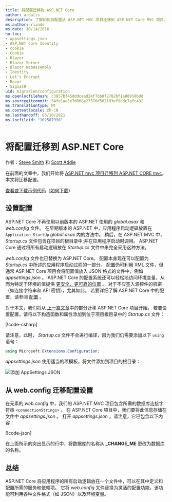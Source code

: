 ```yaml
---
title: 将配置迁移到 ASP.NET Core
author: ardalis
description: 了解如何将配置从 ASP.NET MVC 项目迁移到 ASP.NET Core MVC 项目。
ms.author: riande
ms.date: 10/14/2016
no-loc:
- appsettings.json
- ASP.NET Core Identity
- cookie
- Cookie
- Blazor
- Blazor Server
- Blazor WebAssembly
- Identity
- Let's Encrypt
- Razor
- SignalR
uid: migration/configuration
ms.openlocfilehash: c3957bf45dddcead24f7bb0f2702bf1a08950bdd
ms.sourcegitcommit: 54fe1ae5e7d068e27376d562183ef9ddc7afc432
ms.translationtype: MT
ms.contentlocale: zh-CN
ms.lasthandoff: 03/10/2021
ms.locfileid: "102587938"
---
```

# <a name="migrate-configuration-to-aspnet-core"></a>将配置迁移到 ASP.NET Core

作者：[Steve Smith](https://ardalis.com/) 和 [Scott Addie](https://scottaddie.com)

在前面的文章中，我们开始将 [ASP.NET mvc 项目迁移到 ASP.NET CORE mvc](xref:migration/mvc)。 本文将迁移配置。

[查看或下载示例代码](https://github.com/dotnet/AspNetCore.Docs/tree/main/aspnetcore/migration/configuration/samples)（[如何下载](xref:index#how-to-download-a-sample)）

## <a name="setup-configuration"></a>设置配置

ASP.NET Core 不再使用以前版本的 ASP.NET 使用的 *global.asax* 和 *web.config* 文件。 在早期版本的 ASP.NET 中，应用程序启动逻辑放置在 `Application_StartUp` *global.asax* 内的方法中。 稍后，在 ASP.NET MVC 中， *Startup.cs* 文件包含在项目的根目录中;并在应用程序启动时调用。 ASP.NET Core 通过将所有启动逻辑放在 *Startup.cs* 文件中来完全采用这种方法。

*web.config* 文件也已替换为 ASP.NET Core。 配置本身现在可以配置为 *Startup.cs* 中所述的应用程序启动过程的一部分。 配置仍可利用 XML 文件，但通常 ASP.NET Core 项目会将配置值放入 JSON 格式的文件中，例如 *appsettings.json* 。 ASP.NET Core 的配置系统还可以轻松地访问环境变量，从而为特定于环境的值提供 [更安全、更可靠的位置](xref:security/app-secrets) 。 对于不应签入源控件的机密（如连接字符串和 API 密钥），尤其如此。 若要详细了解 ASP.NET Core 中的配置，请参阅 [配置](xref:fundamentals/configuration/index) 。

对于本文，我们将从 [上一篇文章](xref:migration/mvc)中的部分迁移 ASP.NET Core 项目开始。 若要设置配置，请将以下构造函数和属性添加到位于项目根目录中的 *Startup.cs* 文件：

[!code-csharp[](configuration/samples/WebApp1/src/WebApp1/Startup.cs?range=11-16)]

请注意，此时， *Startup.cs* 文件不会进行编译，因为我们仍需要添加以下 `using` 语句：

```csharp
using Microsoft.Extensions.Configuration;
```

*appsettings.json* 使用适当的项模板，将文件添加到项目的根目录：

![添加 AppSettings JSON](configuration/_static/add-appsettings-json.png)

## <a name="migrate-configuration-settings-from-webconfig"></a>从 web.config 迁移配置设置

在元素的 *web.config* 中，我们的 ASP.NET MVC 项目包含所需的数据库连接字符串 `<connectionStrings>` 。 在 ASP.NET Core 项目中，我们要将此信息存储在文件中 *appsettings.json* 。 打开 *appsettings.json* ，请注意，它已包含以下内容：

[!code-json[](../migration/configuration/samples/WebApp1/src/WebApp1/appsettings.json?highlight=4)]

在上面所示的突出显示的行中，将数据库的名称从 **_CHANGE_ME** 更改为数据库的名称。

## <a name="summary"></a>总结

ASP.NET Core 将应用程序的所有启动逻辑放在一个文件中，可以在其中定义和配置所需的服务和依赖项。 它将 *web.config* 文件替换为灵活的配置功能，该功能可利用各种文件格式（如 JSON）以及环境变量。
